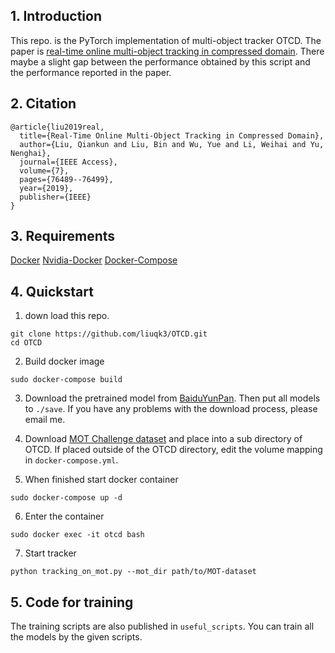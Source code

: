 ## 1. Introduction
This repo. is the PyTorch implementation of multi-object tracker OTCD.
The paper is [real-time online multi-object tracking in compressed domain](https://ieeexplore.ieee.org/abstract/document/8734056).
There maybe a slight gap between the performance obtained by this script and the performance reported in the paper.

## 2. Citation
```
@article{liu2019real,
  title={Real-Time Online Multi-Object Tracking in Compressed Domain},
  author={Liu, Qiankun and Liu, Bin and Wu, Yue and Li, Weihai and Yu, Nenghai},
  journal={IEEE Access},
  volume={7},
  pages={76489--76499},
  year={2019},
  publisher={IEEE}
}
```

## 3. Requirements

[Docker](https://docs.docker.com/install/linux/docker-ce/ubuntu/)
[Nvidia-Docker](https://github.com/NVIDIA/nvidia-docker/wiki/Installation-(version-2.0))
[Docker-Compose](https://pypi.org/project/docker-compose/)

## 4. Quickstart

1) down load this repo.
```
git clone https://github.com/liuqk3/OTCD.git
cd OTCD
```

2) Build docker image
```
sudo docker-compose build
```

3) Download the pretrained model from [BaiduYunPan](https://pan.baidu.com/s/1-Enzek8SQpnr1BY1uzde4w). Then put all models to ```./save```. If you have any problems with the download process, please email me.

4) Download [MOT Challenge dataset](https://motchallenge.net/) and place into a sub directory of OTCD. If placed outside of the OTCD directory, edit the volume mapping in `docker-compose.yml`.

5) When finished start docker container
```
sudo docker-compose up -d
```

6) Enter the container
```
sudo docker exec -it otcd bash
```

7) Start tracker
```
python tracking_on_mot.py --mot_dir path/to/MOT-dataset
```

## 5. Code for training
The training scripts are also published in ```useful_scripts```. You can train all the models by the given scripts.
